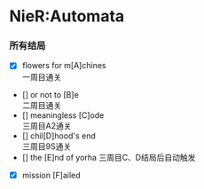 # NieR:Automata

### 所有结局
- [x] flowers for m[A]chines  
一周目通关  
- [] or not to [B]e  
二周目通关  
- [] meaningless [C]ode  
三周目A2通关  
- [] chil[D]hood's end  
三周目9S通关  
- [] the [E]nd of yorha	
三周目C、D结局后自动触发
- [x] mission [F]ailed